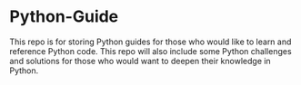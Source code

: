 # Python-Guide
This repo is for storing Python guides for those who would like to learn and reference Python code. This repo will also include some Python challenges and solutions for those who would want to deepen their knowledge in Python.
